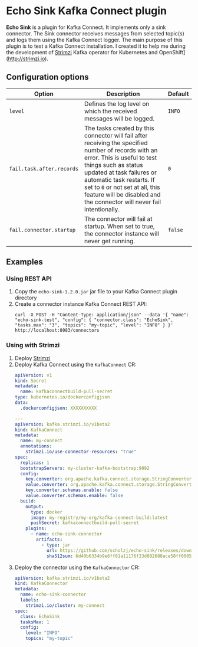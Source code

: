 # Echo Sink Kafka Connect plugin

**Echo Sink** is a plugin for Kafka Connect. 
It implements only a sink connector.
The Sink connector receives messages from selected topic(s) and logs them using the Kafka Connect logger.
The main purpose of this plugin is to test a Kafka Connect installation.
I created it to help me during the development of [Strimzi](http://strimzi.io) Kafka operator for Kubernetes and OpenShift](http://strimzi.io).

## Configuration options

| Option                    | Description                                                                                                                                                                                                                                                                                                                    | Default |
|---------------------------|--------------------------------------------------------------------------------------------------------------------------------------------------------------------------------------------------------------------------------------------------------------------------------------------------------------------------------|---------|
| `level`                   | Defines the log level on which the received messages will be logged.                                                                                                                                                                                                                                                           | `INFO`  |
| `fail.task.after.records` | The tasks created by this connector will fail after receiving the specified number of records with an error. This is useful to test things such as status updated at task failures or automatic task restarts. If set to `0` or not set at all, this feature will be disabled and the connector will never fail intentionally. | `0`     |
| `fail.connector.startup`  | The connector will fail at startup. When set to true, the connector instance will never get running.                                                                                                                                                                                                                           | `false` |

## Examples

### Using REST API

1. Copy the `echo-sink-1.2.0.jar` jar file to your Kafka Connect plugin directory
2. Create a connector instance Kafka Connect REST API:
    ```
    curl -X POST -H "Content-Type: application/json" --data '{ "name": "echo-sink-test", "config": { "connector.class": "EchoSink", "tasks.max": "3", "topics": "my-topic", "level": "INFO" } }' http://localhost:8083/connectors
    ```

### Using with Strimzi

1. Deploy [Strimzi](https://strimzi.io)
2. Deploy Kafka Connect using the `KafkaConnect` CR:
    ```yaml
    apiVersion: v1
    kind: Secret
    metadata:
      name: kafkaconnectbuild-pull-secret
    type: kubernetes.io/dockerconfigjson
    data:
      .dockerconfigjson: XXXXXXXXXX
    
    ---
    apiVersion: kafka.strimzi.io/v1beta2
    kind: KafkaConnect
    metadata:
      name: my-connect
      annotations:
        strimzi.io/use-connector-resources: "true"
    spec:
      replicas: 1
      bootstrapServers: my-cluster-kafka-bootstrap:9092
      config:
        key.converter: org.apache.kafka.connect.storage.StringConverter
        value.converter: org.apache.kafka.connect.storage.StringConverter
        key.converter.schemas.enable: false
        value.converter.schemas.enable: false
      build:
        output:
          type: docker
          image: my-registry/my-org/kafka-connect-build:latest
          pushSecret: kafkaconnectbuild-pull-secret
        plugins:
          - name: echo-sink-connector
            artifacts:
              - type: jar
                url: https://github.com/scholzj/echo-sink/releases/download/1.4.0/echo-sink-1.4.0.jar
                sha512sum: 6d40b6334b9e6ff81a11176f23d082688ace58ff000570867dfabbd69a301c579c21f571985612c36cddd9d03454cea8cf0ace0d1f9335b5ef2e039f9781074a
    ```
3. Deploy the connector using the `KafkaConnector` CR:
    ```yaml
    apiVersion: kafka.strimzi.io/v1beta2
    kind: KafkaConnector
    metadata:
      name: echo-sink-connector
      labels:
        strimzi.io/cluster: my-connect
    spec:
      class: EchoSink
      tasksMax: 1
      config:
        level: "INFO"
        topics: "my-topic"
    ```